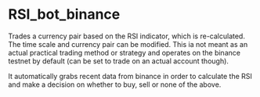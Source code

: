 # RSI_bot_binance

Trades a currency pair based on the RSI indicator, which is re-calculated. The time scale and currency pair can be modified.
This ia not meant as an actual practical trading method or strategy and operates on the binance testnet by default (can be set to trade on an actual account though).

It automatically grabs recent data from binance in order to calculate the RSI and make a decision on whether to buy, sell or none of the above.
